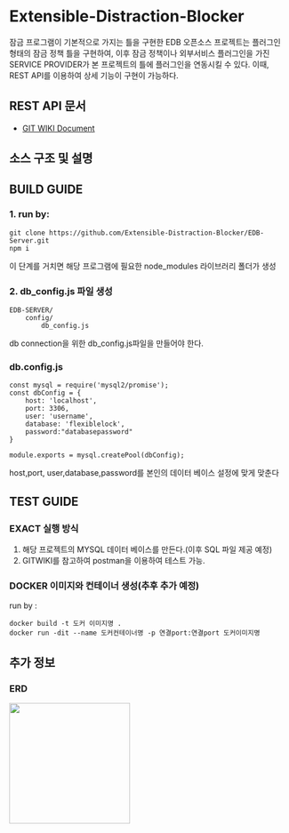 Extensible-Distraction-Blocker
=========================================

잠금 프로그램이 기본적으로 가지는 틀을 구현한 EDB 오픈소스 프로젝트는  플러그인 형태의 잠금 정책 틀을 구현하여, 이후 잠금 정책이나 외부서비스 플러그인을 가진 SERVICE PROVIDER가 본 프로젝트의 틀에 플러그인을 연동시킬 수 있다. 이때, REST API를 이용하여 상세 기능이 구현이 가능하다. 

## REST API  문서
* [GIT WIKI Document](https://github.com/Extensible-Distraction-Blocker/EDB-Server/wiki)

## 소스 구조 및 설명 


## BUILD GUIDE

### 1. run by: 
```
git clone https://github.com/Extensible-Distraction-Blocker/EDB-Server.git
npm i 

```
이 단계를 거치면 해당 프로그램에 필요한 node_modules 라이브러리 폴더가 생성

### 2. db_config.js 파일 생성
```
EDB-SERVER/
	config/
		db_config.js

```
db connection을 위한 db_config.js파일을 만들어야 한다.

### db.config.js

```
const mysql = require('mysql2/promise');
const dbConfig = {
    host: 'localhost',
    port: 3306,
    user: 'username',
    database: 'flexiblelock',
    password:"databasepassword"
}

module.exports = mysql.createPool(dbConfig);

```
host,port, user,database,password를 본인의 데이터 베이스 설정에 맞게 맞춘다

## TEST GUIDE
### EXACT 실행 방식
1.  해당 프로젝트의 MYSQL 데이터 베이스를 만든다.(이후 SQL 파일 제공 예정)
2. GITWIKI를 참고하여 postman을 이용하여 테스트 가능.

### DOCKER 이미지와 컨테이너 생성(추후 추가 예정)
run by : 
```
docker build -t 도커 이미지명 .
docker run -dit --name 도커컨테이너명 -p 연결port:연결port 도커이미지명
```

## 추가 정보

### ERD
<div>
<img width=217 src="https://user-images.githubusercontent.com/29730565/69398217-9d7a9500-0d2c-11ea-986d-9582c565c40f.png">
</div>